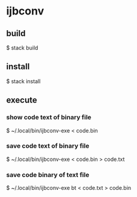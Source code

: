 # ijbconv


## build

$ stack build


## install

$ stack install


## execute

### show code text of binary file
$ ~/.local/bin/ijbconv-exe < code.bin

### save code text of binary file
$ ~/.local/bin/ijbconv-exe < code.bin > code.txt

### save code binary of text file
$ ~/.local/bin/ijbconv-exe bt < code.txt > code.bin

